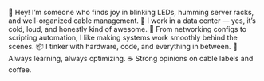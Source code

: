 👋 Hey! I’m someone who finds joy in blinking LEDs, humming server racks, and well-organized cable management.
🏢 I work in a data center — yes, it’s cold, loud, and honestly kind of awesome.
🔌 From networking configs to scripting automation, I like making systems work smoothly behind the scenes.
📦 I tinker with hardware, code, and everything in between.
🚀 Always learning, always optimizing.
☕ Strong opinions on cable labels and coffee.
